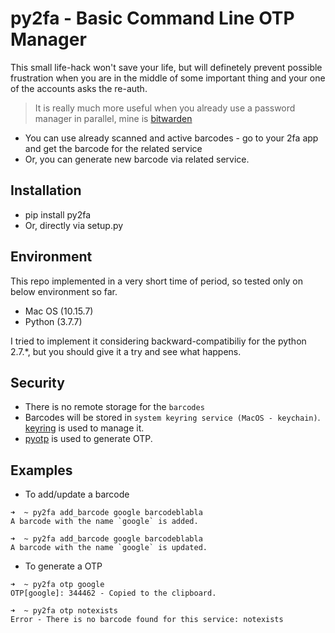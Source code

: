 # py2fa - Basic Command Line OTP Manager

This small life-hack won't save your life, but will definetely prevent possible frustration when you are in the middle of some important thing and your one of the accounts asks the re-auth.

> It is really much more useful when you already use a password manager in parallel, mine is [bitwarden](https://bitwarden.com/)

- You can use already scanned and active barcodes - go to your 2fa app and get the barcode for the related service
- Or, you can generate new barcode via related service.

## Installation
- pip install py2fa
- Or, directly via setup.py

## Environment
This repo implemented in a very short time of period, so tested only on below environment so far. 

- Mac OS (10.15.7)
- Python (3.7.7)

I tried to implement it considering backward-compatibiliy for the python 2.7.*, but you should give it a try and see what happens.

## Security
- There is no remote storage for the `barcodes`
- Barcodes will be stored in `system keyring service (MacOS - keychain)`.
  [keyring](https://github.com/jaraco/keyring) is used to manage it.
- [pyotp](https://github.com/pyauth/pyotp) is used to generate OTP.

## Examples
- To add/update a barcode

```
➜  ~ py2fa add_barcode google barcodeblabla
A barcode with the name `google` is added.

➜  ~ py2fa add_barcode google barcodeblabla
A barcode with the name `google` is updated.
```

- To generate a OTP

```
➜  ~ py2fa otp google
OTP[google]: 344462 - Copied to the clipboard.

➜  ~ py2fa otp notexists
Error - There is no barcode found for this service: notexists
```

